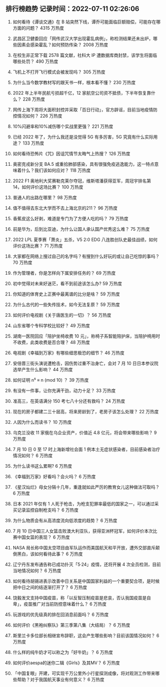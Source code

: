 
## 排行榜趋势 记录时间：2022-07-11 02:26:06
  
  1. 如何看待《谭谈交通》在 B 站突然下线，谭乔可能面临巨额赔偿，可能存在哪方面的问题？ 4315 万热度
    
  2. 武昌区卫健委回应「网传武汉大学出现霍乱病例」，称检测结果还未出炉，哪些因素会感染霍乱？如何预防传染？ 2008 万热度
    
  3. 在校生非正常下载 2578 篇文献，社科大 IP 遭数据库商封禁，该学生将面临哪些处罚？ 490 万热度
    
  4. 飞机上不打开飞行模式会被发现吗？ 305 万热度
    
  5. 为什么当今数学教材写的跟天书一样，根本看不懂？ 230 万热度
    
  6. 2022 年上半年民航亏损超千亿，12 家航空公司资不抵债，下半年恢复靠什么？ 228 万热度
    
  7. 网传上海下周将大面积封控并采取「百日行动」，官方辟谣，目前当地疫情防控情况如何？ 226 万热度
    
  8. 10%闪避率和10%减伤哪个实战里更强？ 221 万热度
    
  9. 已经 2022 年了，为什么我还是没觉得 5G 有多厉害，5G 究竟有什么实际用途？ 133 万热度
    
  10. 如何看待恐怖片《咒》因诅咒情节太晦气上热搜？ 126 万热度
    
  11. 奥密克戎新分支 BA.5 或重拾肺部感染，具有很强免疫逃逸能力，这一特点意味着什么？我们该如何应对？ 118 万热度
    
  12. 2022 F1 奥地利大奖赛勒克莱尔夺冠，维斯塔潘获得亚军，周冠宇排名第 14，如何评价这场比赛？ 100 万热度
    
  13. 普通人的出路在哪里？ 98 万热度
    
  14. 值不值得去东北大学而不去上海北京的211？ 96 万热度
    
  15. 香蕉皮这么好剥，难道是专门为了方便人吃的吗？ 79 万热度
    
  16. 前是华为，后到比亚迪，为什么让国人承认国产优秀这么难？ 75 万热度
    
  17. 2022 LPL 夏季赛「萧炎」五杀，V5 2:0 EDG 八连胜创队史最佳战绩，如何评价这场比赛？ 71 万热度
    
  18. 大家都在网络上搜过自己的名字吗？有搜到什么好玩的或让自己吃惊的事吗？ 70 万热度
    
  19. 作为管理者，你是怎样向下属安排任务的？ 69 万热度
    
  20. 初中觉得对未来好迷茫，看不到前途该怎么办? 59 万热度
    
  21. 你知道的体育史上正赛中最离谱的比分是啥？ 59 万热度
    
  22. 为什么古代的一些失传技术，如今无法复原？ 59 万热度
    
  23. 如何评价电视剧《关于唐医生的一切》？ 56 万热度
    
  24. 山东省哪个专科学校比较好？ 49 万热度
    
  25. 湖南一医院回应「陪护坐椅收费 10 元」，称椅子系智能陪护床，当陪护椅用时不收费，此类收费是否合理？ 48 万热度
    
  26. 电视剧《幸福到万家》有哪些细思极恐的细节？ 46 万热度
    
  27. 安倍晋三街头演说遭枪击，因伤势过重不治身亡，会对 7 月 10 日日本参议院选举产生什么影响？ 44 万热度
    
  28. 如何证明 n⁵ ≡ n (mod 10) ？ 39 万热度
    
  29. 有没有一件事，让你充满干劲，动力十足？ 33 万热度
    
  30. 准高三，在英语满分 150 考七八十分还有救吗？ 24 万热度
    
  31. 现在的房子都建二三十层高，将来房龄到了，老房子该怎么处理？ 22 万热度
    
  32. 人因为什么而读书？ 10 万热度
    
  33. 乌克兰没收 11 家俄在乌企业资产，价值近 4.8 亿元，将会带来哪些影响？ 9 万热度
    
  34. 7 月 10 日 0 至 17 时上海新增社会面 1 例本土无症状感染者，目前感染者治疗情况如何？ 6 万热度
    
  35. 为什么读书这么累啊? 6 万热度
    
  36. 《幸福到万家》好看吗？会火吗？ 6 万热度
    
  37. 《星汉灿烂》母女分隔十几年，重逢就如此严厉的教育女儿这种做法可取吗？ 6 万热度
    
  38. 日本 2021 年仅有 1 人死于枪击，为枪支犯罪率最低的国家之一，可以通过采买记录监控自制枪支吗？ 6 万热度
    
  39. 为什么物质会有从高浓度流向低浓度的趋势？ 6 万热度
    
  40. 7 月 10 日中国三人女篮击败澳大利亚队，获得亚洲杯冠军，如何评价本次比赛中国女篮的表现？ 6 万热度
    
  41. NASA 局长称中国太空项目由军队运作而美国航天和平开放，遭外交部直斥颠倒黑白，该如何看待此事？ 6 万热度
    
  42. 辽宁丹东发布通告称已成功扑灭「5·24」疫情，还将开展 4 次全员检测，目前当地情况如何？ 6 万热度
    
  43. 如何看待胡锡进表示改善中日关系是中国国家利益的一个重要契合项，是时候把中日之间的结逐渐打开了？ 6 万热度
    
  44. 饶毅发文支持中国疫苗，称「以反智压制疫苗是悲哀，否认我国疫苗是自卑」，疫苗推广对当前防控意味着什么？ 6 万热度
    
  45. 玩游戏的优先级真的排在回消息前面吗？ 6 万热度
    
  46. 如何评价《黑袍纠察队》第三季第八集（大结局）？ 6 万热度
    
  47. 斯里兰卡多位部长相继宣布辞职，这会产生哪些影响？目前该国情况如何？ 6 万热度
    
  48. 什么样的纯牛奶才可以称之为「好牛奶」？ 6 万热度
    
  49. 如何评价aespa的迷你二辑《Girls》及其MV？ 6 万热度
    
  50. 「中国复眼」开建，可实现千万公里外小行星探测成像，将对观测工作带来哪些帮助？对于我国航天事业有何意义？ 6 万热度
    